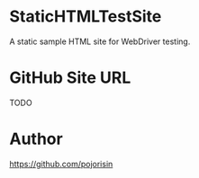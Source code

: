 StaticHTMLTestSite
==================

A static sample HTML site for WebDriver testing.


GitHub Site URL
==================
TODO


Author
==================
https://github.com/pojorisin
